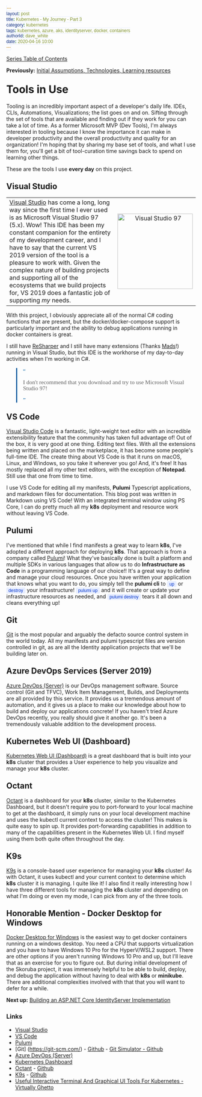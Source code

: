 ```yaml
---
layout: post
title: Kubernetes - My Journey - Part 3
category: kubernetes
tags: kubernetes, azure, aks, identityserver, docker, containers
authorId: dave_white
date: 2020-04-16 10:00
---
```

<style>
    h1, h2, h3, h4, h5, h6 {
       margin-top: 25px;
    }
    figure.highlight{
        background-color: #E8EEFE;
    }
    figure.highlight .gutter{
        color: #0033CD;
    }
    figure.highlight pre {
        font-family: 'Cascadia Code PL', monospace;
    }
    code {
        font-family: 'Cascadia Code PL', sans-serif;
        border-width: 0.1em;
        border-color: #E8EEFE;
        border-style: solid;
        border-radius: 0.3em;
        background-color: #E8EEFE;
        color: #0033CD;
        padding: 0em 0.4em;
        white-space: nowrap;
    }
    blockquote {
        position: relative;
        font-family: 'Cascadia Code PL', serif;
        padding-left: 1em;
        border-left: 0.2em solid #005da0;
        font-size: 1.1em;
        line-height: 1em;
        font-weight: 100;
        &:before, &:after {
            content: '\201C';
            color: #005da0;
        }
        &:after {
            content: '\201D';
        }
    }
</style>

[Series Table of Contents](/kubernetes/kubernetes-my-journey)

**Previously:**
[Initial Assumptions, Technologies, Learning resources](/kubernetes/kubernetes-my-journey-part-2)

# Tools in Use

Tooling is an incredibly important aspect of a developer's daily life. IDEs, CLIs, Automations, Visualizations; the list goes on and on. Sifting through the set of tools that are available and finding out if they work for you can take a lot of time. As a former Microsoft MVP (Dev Tools), I'm always interested in tooling because I know the importance it can make in developer productivity and the overall productivity and quality for an organization! I'm hoping that by sharing my base set of tools, and what I use them for, you'll get a bit of tool-curation time savings back to spend on learning other things.

These are the tools I use **every day** on this project.

## Visual Studio

| | |
|------------------------------------|:--:|
|[Visual Studio](https://visualstudio.microsoft.com/vs/) has come a long, long way since the first time I ever used is as Microsoft Visual Studio 97 (5.x). Wow! This IDE has been my constant companion for the entirety of my development career, and I have to say that the current VS 2019 version of the tool is a pleasure to work with. Given the complex nature of building projects and supporting all of the ecosystems that we build projects for, VS 2019 does a fantastic job of supporting _my_ needs.|<img width="200px" src="https://s3.amazonaws.com/neowin/news/images/uploaded/2017/02/1486663278_visual-studio-97.jpg" alt="Visual Studio 97">|

With this project, I obviously appreciate all of the normal C# coding functions that are present, but the docker/docker-compose support is particularly important and the ability to debug applications running in docker containers is great.

I still have [ReSharper](https://www.jetbrains.com/resharper/) and I still have many extensions (Thanks [Mads](https://marketplace.visualstudio.com/publishers/MadsKristensen)!) running in Visual Studio, but this IDE is the workhorse of my day-to-day activities when I'm working in C#.

> I don't recommend that you download and try to use Microsoft Visual Studio 97!

## VS Code

[Visual Studio Code](https://code.visualstudio.com/) is a fantastic, light-weight text editor with an incredible extensibility feature that the community has taken full advantage of! Out of the box, it is very good at one thing. Editing text files. With all the extensions being written and placed on the marketplace, it has become some people's full-time IDE. The create thing about VS Code is that it runs on macOS, Linux, and Windows, so you take it wherever you go! And, it's free! It has mostly replaced all my other text editors, with the exception of **Notepad**. Still use that one from time to time.

I use VS Code for editing all my manifests, **Pulumi** Typescript applications, and markdown files for documentation. This blog post was written in Markdown using VS Code! With an integrated terminal window using PS Core, I can do pretty much all my **k8s** deployment and resource work without leaving VS Code.

## Pulumi

I've mentioned that while I find manifests a great way to learn **k8s**, I've adopted a different approach for deploying **k8s**. That approach is from a company called [Pulumi](https://www.pulumi.com/)! What they've basically done is built a platform and multiple SDKs in various languages that allow us to do **Infrastructure as Code** in a programming language of our choice!! It's a great way to define and manage your cloud resources. Once you have written your application that knows what you want to do, you simply tell the **pulumi cli** to `up` or `destroy` your infrastructure! `pulumi up` and it will create or update your infrastructure resources as needed, and `pulumi destroy` tears it all down and cleans everything up!

## Git

[Git](https://git-scm.com/) is the most popular and arguably the defacto source control system in the world today. All my manifests and pulumi typescript files are version controlled in git, as are all the Identity application projects that we'll be building later on.

## Azure DevOps Services (Server 2019)

[Azure DevOps (Server)](https://azure.microsoft.com/en-ca/services/devops/) is our DevOps management software. Source control (Git and TFVC), Work Item Management, Builds, and Deployments are all provided by this service. It provides us a tremendous amount of automation, and it gives us a place to make our knowledge about how to build and deploy our applications concrete! If you haven't tried Azure DevOps recently, you really should give it another go. It's been a tremendously valuable addition to the development process.

## Kubernetes Web UI (Dashboard)

[Kubernetes Web UI (Dashboard)](https://kubernetes.io/docs/tasks/access-application-cluster/web-ui-dashboard/) is a great dashboard that is built into your **k8s** cluster that provides a User experience to help you visualize and manage your **k8s** cluster.

## Octant

[Octant](https://octant.dev/) is a dashboard for your **k8s** cluster, similar to the Kubernetes Dashboard, but it doesn't require you to port-forward to your local machine to get at the dashboard, it simply runs on your local development machine and uses the kubectl current context to access the cluster! This makes is quite easy to spin up. It provides port-forwarding capabilities in addition to many of the capabilities present in the Kubernetes Web UI. I find myself using them both quite often throughout the day.

## K9s

[K9s](https://k9scli.io/) is a console-based user experience for managing your **k8s** cluster! As with Octant, it uses kubectl and your current context to determine which **k8s** cluster it is managing. I quite like it! I also find it really interesting how I have three different tools for managing the **k8s** cluster and depending on what I'm doing or even my mode, I can pick from any of the three tools.

## Honorable Mention - Docker Desktop for Windows

[Docker Desktop for Windows](https://hub.docker.com/editions/community/docker-ce-desktop-windows) is the easiest way to get docker containers running on a windows desktop. You need a CPU that supports virtualization and you have to have Windows 10 Pro for the HyperV/WSL2 support. There are other options if you aren't running Windows 10 Pro and up, but I'll leave that as an exercise for you to figure out. But during initial development of the Skoruba project, it was immensely helpful to be able to build, deploy, and debug the application without having to deal with **k8s** or **minikube**. There are additional complexities involved with that that you will want to defer for a while.

**Next up:**
[Building an ASP.NET Core IdentityServer Implementation](/kubernetes/kubernetes-my-journey-part-4)

### Links

- [Visual Studio](https://visualstudio.microsoft.com/)
- [VS Code](https://code.visualstudio.com/)
- [Pulumi](https://www.pulumi.com/)
- [Git] (https://git-scm.com/) - [Github](https://www.github.com) - [Git Simulator - Github](http://git-school.github.io/visualizing-git/)
- [Azure DevOps (Server)](https://azure.microsoft.com/en-ca/services/devops/)
- [Kubernetes Dashboard](https://kubernetes.io/docs/tasks/access-application-cluster/web-ui-dashboard/)
- [Octant](https://octant.dev/) - [Github](https://github.com/vmware-tanzu/octant)
- [K9s](https://k9scli.io/) - [Github](https://github.com/derailed/k9s)
- [Useful Interactive Terminal And Graphical UI Tools For Kubernetes - Virtually Ghetto](https://www.virtuallyghetto.com/2020/04/useful-interactive-terminal-and-graphical-ui-tools-for-kubernetes.html)